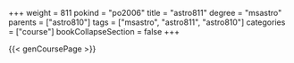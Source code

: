 +++
weight = 811
pokind = "po2006"
title = "astro811"
degree = "msastro"
parents = ["astro810"]
tags = ["msastro", "astro811", "astro810"]
categories = ["course"]
bookCollapseSection = false
+++

{{< genCoursePage >}}
